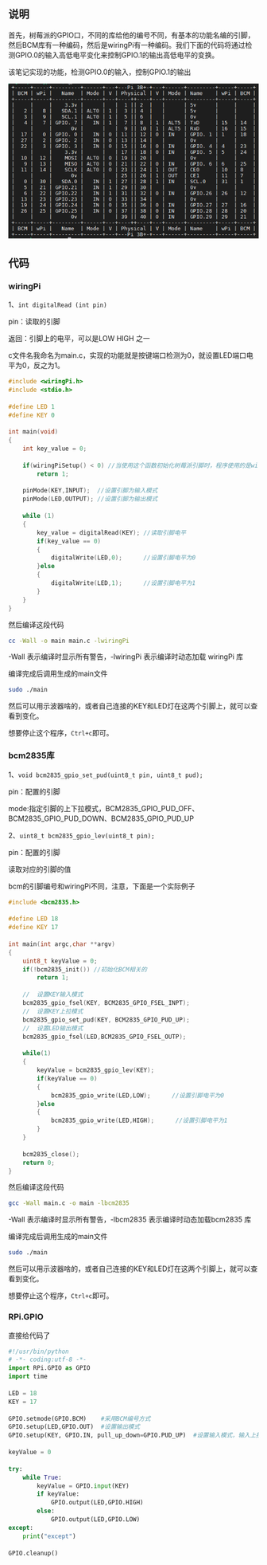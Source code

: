 ## 说明

首先，树莓派的GPIO口，不同的库给他的编号不同，有基本的功能名编的引脚，然后BCM库有一种编码，然后是wiringPi有一种编码。我们下面的代码将通过检测GPIO.0的输入高低电平变化来控制GPIO.1的输出高低电平的变换。

该笔记实现的功能，检测GPIO.0的输入，控制GPIO.1的输出

![image-20240817201702470](image/02_GPIO输出控制/image-20240817201702470.png)

## 代码

### wiringPi

1、`int digitalRead (int pin)`

pin：读取的引脚

返回：引脚上的电平，可以是LOW HIGH 之一



c文件名我命名为main.c，实现的功能就是按键端口检测为0，就设置LED端口电平为0，反之为1。

```c
#include <wiringPi.h>
#include <stdio.h>

#define LED 1
#define KEY 0

int main(void)
{
    int key_value = 0;

    if(wiringPiSetup() < 0) //当使用这个函数初始化树莓派引脚时，程序使用的是wiringPi 引脚编号表。
        return 1;
    
    pinMode(KEY,INPUT);  //设置引脚为输入模式
    pinMode(LED,OUTPUT); //设置引脚为输出模式
    
    while (1)
    {
        key_value = digitalRead(KEY); //读取引脚电平
        if(key_value == 0)
        {
            digitalWrite(LED,0);      //设置引脚电平为0
        }else
        { 
            digitalWrite(LED,1);      //设置引脚电平为1
        }  
    }
}
```

然后编译这段代码

```bash
cc -Wall -o main main.c -lwiringPi
```

 -Wall 表示编译时显示所有警告，-lwiringPi 表示编译时动态加载 wiringPi 库

编译完成后调用生成的main文件

```bash
sudo ./main
```

然后可以用示波器啥的，或者自己连接的KEY和LED灯在这两个引脚上，就可以查看到变化。

想要停止这个程序，`Ctrl+c`即可。

### bcm2835库

1、`void bcm2835_gpio_set_pud(uint8_t pin, uint8_t pud);`

pin：配置的引脚

mode:指定引脚的上下拉模式，BCM2835_GPIO_PUD_OFF、BCM2835_GPIO_PUD_DOWN、BCM2835_GPIO_PUD_UP

2、`uint8_t bcm2835_gpio_lev(uint8_t pin);`

pin：配置的引脚

读取对应的引脚的值

bcm的引脚编号和wiringPi不同，注意，下面是一个实际例子

```c
#include <bcm2835.h>

#define LED 18
#define KEY 17

int main(int argc,char **argv)
{
    uint8_t keyValue = 0;
    if(!bcm2835_init()) //初始化BCM相关的
        return 1;

    //  设置KEY输入模式
    bcm2835_gpio_fsel(KEY, BCM2835_GPIO_FSEL_INPT);
    //  设置KEY上拉模式
    bcm2835_gpio_set_pud(KEY, BCM2835_GPIO_PUD_UP);
    //  设置LED输出模式
    bcm2835_gpio_fsel(LED,BCM2835_GPIO_FSEL_OUTP); 
    
    while(1)
    {
        keyValue = bcm2835_gpio_lev(KEY);
        if(keyValue == 0)
        {
            bcm2835_gpio_write(LED,LOW);      //设置引脚电平为0
        }else
        { 
            bcm2835_gpio_write(LED,HIGH);      //设置引脚电平为1
        }  
    }
    
    bcm2835_close();
    return 0;
}
```

然后编译这段代码

```bash
gcc -Wall main.c -o main -lbcm2835
```

 -Wall 表示编译时显示所有警告，-lbcm2835 表示编译时动态加载bcm2835 库

编译完成后调用生成的main文件

```bash
sudo ./main
```

然后可以用示波器啥的，或者自己连接的KEY和LED灯在这两个引脚上，就可以查看到变化。

想要停止这个程序，`Ctrl+c`即可。

### RPi.GPIO

直接给代码了 

```python
#!/usr/bin/python
# -*- coding:utf-8 -*-
import RPi.GPIO as GPIO
import time

LED = 18
KEY = 17

GPIO.setmode(GPIO.BCM)    #采用BCM编号方式
GPIO.setup(LED,GPIO.OUT)  #设置输出模式
GPIO.setup(KEY, GPIO.IN, pull_up_down=GPIO.PUD_UP)  #设置输入模式，输入上拉，下拉是GPIO.PUD_DOWN

keyValue = 0

try:
    while True:
        keyValue = GPIO.input(KEY)
        if keyValue:
            GPIO.output(LED,GPIO.HIGH)
        else:
            GPIO.output(LED,GPIO.LOW)
except:
    print("except")

GPIO.cleanup()
```

